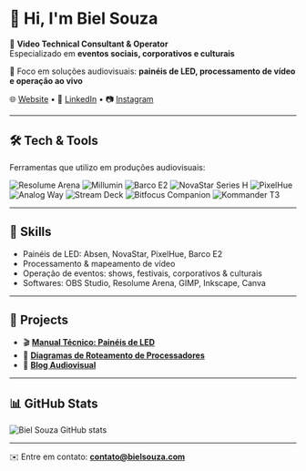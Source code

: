 # 👋 Hi, I'm Biel Souza  

🎥 **Video Technical Consultant & Operator**  
Especializado em **eventos sociais, corporativos e culturais**  

🔧 Foco em soluções audiovisuais: **painéis de LED, processamento de vídeo e operação ao vivo**  

🌐 [Website](https://bielsouza.com) • 💼 [LinkedIn](https://linkedin.com/in/bielsouza) • 📷 [Instagram](https://instagram.com/bielsouza)

---

## 🛠️ Tech & Tools  
Ferramentas que utilizo em produções audiovisuais:  

![Resolume Arena](https://img.shields.io/badge/Resolume_Arena-006400?style=for-the-badge&logoColor=white)
![Millumin](https://img.shields.io/badge/Millumin-00BFFF?style=for-the-badge&logoColor=white)
![Barco E2](https://img.shields.io/badge/Barco_E2-FF2821?style=for-the-badge&logo=barco&logoColor=white)
![NovaStar Series H](https://img.shields.io/badge/NovaStar_Series_H-0E0E0E?style=for-the-badge&logoColor=white)
![PixelHue](https://img.shields.io/badge/PixelHue-005F73?style=for-the-badge&logoColor=white)
![Analog Way](https://img.shields.io/badge/Analog_Way-0078D7?style=for-the-badge&logoColor=white)
![Stream Deck](https://img.shields.io/badge/Stream_Deck-0E0E0E?style=for-the-badge&logo=elgato&logoColor=white)
![Bitfocus Companion](https://img.shields.io/badge/Bitfocus_Companion-1F1F1F?style=for-the-badge&logo=github&logoColor=white)
![Kommander T3](https://img.shields.io/badge/Kommander_T3-333333?style=for-the-badge&logoColor=white)  

---

## 📌 Skills  
- Painéis de LED: Absen, NovaStar, PixelHue, Barco E2  
- Processamento & mapeamento de vídeo  
- Operação de eventos: shows, festivais, corporativos & culturais  
- Softwares: OBS Studio, Resolume Arena, GIMP, Inkscape, Canva  

---

## 🚀 Projects  
- 🎬 **[Manual Técnico: Painéis de LED](https://github.com/bssolucoes/led-manual)**  
- 🔧 **[Diagramas de Roteamento de Processadores](https://github.com/bssolucoes/drawio-repo)**  
- 📝 **[Blog Audiovisual](https://bielsouza.com)**  

---

## 📊 GitHub Stats  
![Biel Souza GitHub stats](https://github-readme-stats.vercel.app/api?username=bssolucoes&show_icons=true&theme=tokyonight)  

---

✉️ Entre em contato: **contato@bielsouza.com**
